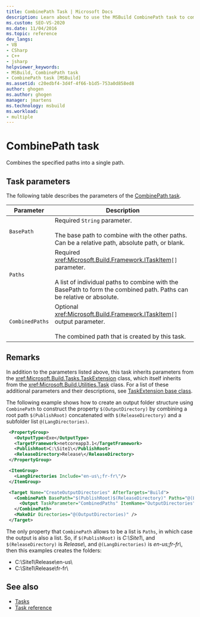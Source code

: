 ```yaml
---
title: CombinePath Task | Microsoft Docs
description: Learn about how to use the MSBuild CombinePath task to combine the specified paths into a single path.
ms.custom: SEO-VS-2020
ms.date: 11/04/2016
ms.topic: reference
dev_langs:
- VB
- CSharp
- C++
- jsharp
helpviewer_keywords:
- MSBuild, CombinePath task
- CombinePath task [MSBuild]
ms.assetid: c20edbf4-3d4f-4f66-b1d5-753a0d858ed8
author: ghogen
ms.author: ghogen
manager: jmartens
ms.technology: msbuild
ms.workload:
- multiple
---
```

# CombinePath task

Combines the specified paths into a single path.
## Task parameters

 The following table describes the parameters of the [CombinePath task](../msbuild/combinepath-task.md).


|Parameter|Description|
|---------------|-----------------|
|`BasePath`|Required `String` parameter.<br /><br /> The base path to combine with the other paths. Can be a relative path, absolute path, or blank.|
|`Paths`|Required <xref:Microsoft.Build.Framework.ITaskItem>`[]` parameter.<br /><br /> A list of individual paths to combine with the BasePath to form the combined path. Paths can be relative or absolute.|
|`CombinedPaths`|Optional <xref:Microsoft.Build.Framework.ITaskItem>`[]` output parameter.<br /><br /> The combined path that is created by this task.|

## Remarks

 In addition to the parameters listed above, this task inherits parameters from the <xref:Microsoft.Build.Tasks.TaskExtension> class, which itself inherits from the <xref:Microsoft.Build.Utilities.Task> class. For a list of these additional parameters and their descriptions, see [TaskExtension base class](../msbuild/taskextension-base-class.md).

 The following example shows how to create an output folder structure using `CombinePath` to construct the property `$(OutputDirectory)` by combining a root path `$(PublishRoot)` concatenated with `$(ReleaseDirectory)` and a subfolder list `@(LangDirectories)`.

 ```xml
  <PropertyGroup>
    <OutputType>Exe</OutputType>
    <TargetFramework>netcoreapp3.1</TargetFramework>
    <PublishRoot>C:\Site1\</PublishRoot>
    <ReleaseDirectory>Release\</ReleaseDirectory>
  </PropertyGroup>

  <ItemGroup>
    <LangDirectories Include="en-us\;fr-fr\"/>
  </ItemGroup>

  <Target Name="CreateOutputDirectories" AfterTargets="Build">
    <CombinePath BasePath="$(PublishRoot)$(ReleaseDirectory)" Paths="@(LangDirectories)" >
      <Output TaskParameter="CombinedPaths" ItemName="OutputDirectories"/>
    </CombinePath>
    <MakeDir Directories="@(OutputDirectories)" />
  </Target>
```

The only property that `CombinePath` allows to be a list is `Paths`, in which case the output is also a list. So, if `$(PublishRoot)` is *C:\Site1\\*, and `$(ReleaseDirectory)` is *Release\\*, and `@(LangDirectories)` is *en-us\;fr-fr\\*, then this examples creates the folders:

- C:\Site1\Release\en-us\
- C:\Site1\Release\fr-fr\

## See also

- [Tasks](../msbuild/msbuild-tasks.md)
- [Task reference](../msbuild/msbuild-task-reference.md)
